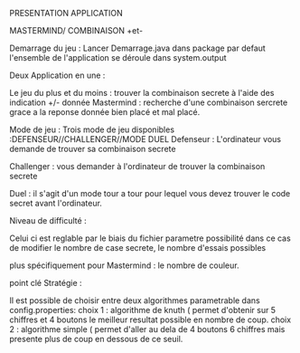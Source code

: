 PRESENTATION APPLICATION 

MASTERMIND/ COMBINAISON +et-


Demarrage du jeu :
Lancer Demarrage.java dans package par defaut
l'ensemble de l'application se déroule dans system.output

Deux Application en une :

Le jeu du plus et du moins : trouver la combinaison secrete à l'aide des indication +/- donnée
Mastermind : recherche d'une combinaison sercrete grace a la reponse donnée bien placé et mal placé. 


Mode de jeu :
Trois mode de jeu disponibles :DEFENSEUR//CHALLENGER//MODE DUEL
Defenseur : L'ordinateur vous demande de trouver sa combinaison secrete

Challenger : vous demander à l'ordinateur de trouver la combinaison secrete

Duel : il s'agit d'un mode tour a tour pour lequel vous devez trouver le code secret avant l'ordinateur.

Niveau de difficulté :

Celui ci est reglable par le biais du fichier parametre 
possibilité dans ce cas de modifier le nombre de case secrete, le nombre d'essais possibles
 
plus spécifiquement pour Mastermind : le nombre de couleur.

point clé Stratégie :

Il est possible de choisir entre deux algorithmes parametrable dans config.properties: 
choix 1 : algorithme de knuth ( permet d'obtenir sur 5 chiffres et 4 boutons le meilleur resultat possible en nombre de coup.
choix 2 : algorithme simple ( permet d'aller au dela de 4 boutons 6 chiffres mais presente plus de coup en dessous de ce seuil.






